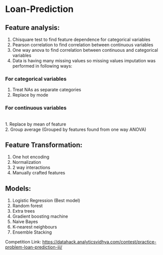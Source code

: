 # Loan-Prediction

## Feature analysis:

1. Chisquare test to find feature dependence for categorical variables <br>
2. Pearson correlation to find correlation between continuous variables <br>
3. One way anova to find correlation between continuous and categorical variables <br>
4. Data is having many missing values so missing values imputation was performed in following ways: <br>

### For categorical variables <br>

1. Treat NAs as separate categories 
2. Replace by mode 

### For continuous variables 
<br>
1. Replace by mean of feature <br>
2. Group average (Grouped by features found from one way ANOVA) 
<br>

## Feature Transformation: <br> 

1. One hot encoding <br>
2. Normalization <br> 
3. 2 way interactions <br>
4. Manually crafted features <br>

## Models: <br>

1. Logistic Regression (Best model) <br>
2. Random forest <br> 
3. Extra trees <br> 
4. Gradient boosting machine <br> 
5. Naive Bayes <br> 
6. K-nearest neighbours <br>
7. Ensemble Stacking <br>

Competition Link: https://datahack.analyticsvidhya.com/contest/practice-problem-loan-prediction-iii/

